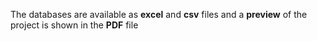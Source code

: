 The databases are available as **excel** and **csv** files and a **preview** of the project is shown in the **PDF** file

